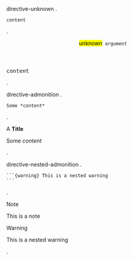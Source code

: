 directive-unknown
.
```{unknown} argument
content
```
.
<aside class="directive-unhandled">
<header><mark>unknown</mark><code> argument</code></header>
<pre>content
</pre></aside>
.

directive-admonition
.
```{admonition} A **Title**
Some *content*
```
.
<aside class="admonition "><div class="admonition-title">A <strong>Title</strong></div><div class="admonition-body"><p>Some <em>content</em></p>
<div></aside>
.

directive-nested-admonition
.
````{note} This is a note
```{warning} This is a nested warning
```
````
.
<aside class="admonition note"><div class="admonition-title">Note</div><div class="admonition-body"><p>This is a note</p>
<aside class="admonition warning"><div class="admonition-title">Warning</div><div class="admonition-body"><p>This is a nested warning</p>
<div></aside><div></aside>
.
